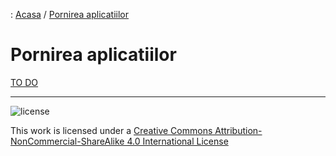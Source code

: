 : [Acasa](../index.html) / [Pornirea aplicatiilor](./pornirea_aplicatiilor.html)

# Pornirea aplicatiilor

[TO DO](content)

* * *
![license](https://i.creativecommons.org/l/by-nc-sa/4.0/88x31.png)

This work is licensed under a [Creative Commons Attribution-NonCommercial-ShareAlike 4.0 International License](http://creativecommons.org/licenses/by-nc-sa/4.0/)